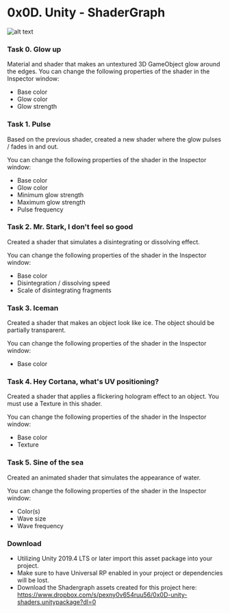 # 0x0D. Unity - ShaderGraph

![alt text](https://www.dropbox.com/s/c0fvgf7sc4vwjmr/Screen%20Shot%202020-11-25%20at%204.37.14%20PM.png?dl=0)

### Task 0. Glow up
Material and shader that makes an untextured 3D GameObject glow around the edges.
You can change the following properties of the shader in the Inspector window:

- Base color
- Glow color
- Glow strength

### Task 1. Pulse
Based on the previous shader, created a new shader where the glow pulses / fades in and out.

You can change the following properties of the shader in the Inspector window:

- Base color
- Glow color
- Minimum glow strength
- Maximum glow strength
- Pulse frequency

### Task 2. Mr. Stark, I don't feel so good

Created a shader that simulates a disintegrating or dissolving effect.

You can change the following properties of the shader in the Inspector window:
- Base color
- Disintegration / dissolving speed
- Scale of disintegrating fragments

### Task 3. Iceman

Created a shader that makes an object look like ice. The object should be partially transparent.

You can change the following properties of the shader in the Inspector window:

- Base color

### Task 4. Hey Cortana, what's UV positioning? 

Created a shader that applies a flickering hologram effect to an object. You must use a Texture in this shader.

You can change the following properties of the shader in the Inspector window:
- Base color
- Texture

### Task 5. Sine of the sea

Created an animated shader that simulates the appearance of water.

You can change the following properties of the shader in the Inspector window:
- Color(s)
- Wave size
- Wave frequency

### Download
- Utilizing Unity 2019.4 LTS or later import this asset package into your project.
- Make sure to have Universal RP enabled in your project or dependencies will be lost.
- Download the Shadergraph assets created for this project here:
  https://www.dropbox.com/s/pexny0v654ruu56/0x0D-unity-shaders.unitypackage?dl=0

